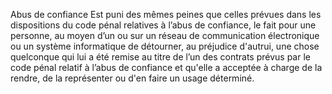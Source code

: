 Abus de confiance
Est puni des mêmes peines que celles prévues dans les dispositions du code pénal relatives à l’abus de confiance, le fait pour une personne, au moyen d’un ou sur un réseau de communication électronique ou un système informatique de détourner, au préjudice d'autrui, une chose quelconque qui lui a été remise au titre de l’un des contrats prévus par le code pénal relatif à l’abus de confiance et qu'elle a acceptée à charge de la rendre, de la représenter ou d'en faire un usage déterminé.